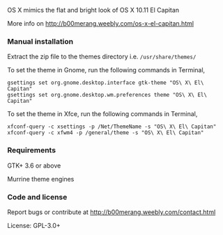 OS X mimics the flat and bright look of OS X 10.11 El Capitan

More info on http://b00merang.weebly.com/os-x-el-capitan.html

### Manual installation

Extract the zip file to the themes directory i.e. `/usr/share/themes/`

To set the theme in Gnome, run the following commands in Terminal,

```
gsettings set org.gnome.desktop.interface gtk-theme "OS\ X\ El\ Capitan"
gsettings set org.gnome.desktop.wm.preferences theme "OS\ X\ El\ Capitan"
```

To set the theme in Xfce, run the following commands in Terminal,

```
xfconf-query -c xsettings -p /Net/ThemeName -s "OS\ X\ El\ Capitan"
xfconf-query -c xfwm4 -p /general/theme -s "OS\ X\ El\ Capitan"
```

### Requirements

GTK+ 3.6 or above

Murrine theme engines

### Code and license

Report bugs or contribute at http://b00merang.weebly.com/contact.html

License: GPL-3.0+
